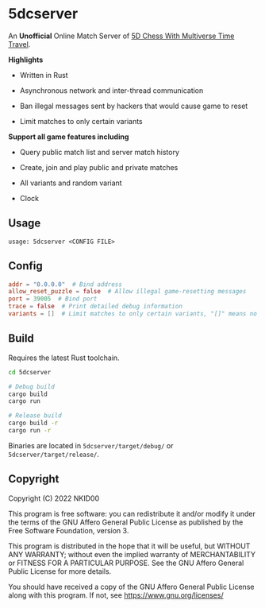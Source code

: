 # 5dcserver

An **Unofficial** Online Match Server of [5D Chess With Multiverse Time Travel](https://store.steampowered.com/app/1349230/5D_Chess_With_Multiverse_Time_Travel/).

**Highlights**

- Written in Rust

- Asynchronous network and inter-thread communication

- Ban illegal messages sent by hackers that would cause game to reset

- Limit matches to only certain variants

**Support all game features including**

- Query public match list and server match history

- Create, join and play public and private matches

- All variants and random variant

- Clock

## Usage

```
usage: 5dcserver <CONFIG FILE>
```

## Config

```toml
addr = "0.0.0.0"  # Bind address
allow_reset_puzzle = false  # Allow illegal game-resetting messages
port = 39005  # Bind port
trace = false  # Print detailed debug information
variants = []  # Limit matches to only certain variants, "[]" means no limit
```

## Build

Requires the latest Rust toolchain.

```sh
cd 5dcserver

# Debug build
cargo build
cargo run

# Release build
cargo build -r
cargo run -r
```

Binaries are located in `5dcserver/target/debug/` or `5dcserver/target/release/`.

## Copyright

Copyright (C) 2022 NKID00

This program is free software: you can redistribute it and/or modify it under the terms of the GNU Affero General Public License as published by the Free Software Foundation, version 3.

This program is distributed in the hope that it will be useful, but WITHOUT ANY WARRANTY; without even the implied warranty of MERCHANTABILITY or FITNESS FOR A PARTICULAR PURPOSE. See the GNU Affero General Public License for more details.

You should have received a copy of the GNU Affero General Public License along with this program. If not, see <https://www.gnu.org/licenses/>
